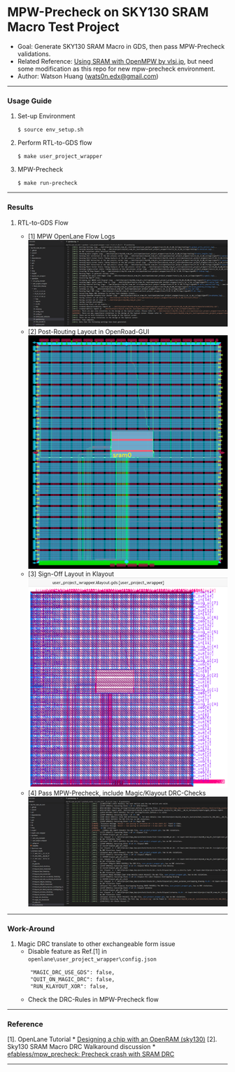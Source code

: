# MPW-Precheck on SKY130 SRAM Macro Test Project

* Goal: Generate SKY130 SRAM Macro in GDS, then pass MPW-Precheck validations.
* Related Reference: [Using SRAM with OpenMPW by vlsi.jp](https://vlsi.jp/OpenMPWSRAM_eng.html), but need some modification as this repo for new mpw-precheck environment.
* Author: Watson Huang (wats0n.edx@gmail.com)

------
### Usage Guide

1. Set-up Environment
    ```
    $ source env_setup.sh
    ```
2. Perform RTL-to-GDS flow
    ```
    $ make user_project_wrapper
    ```
3. MPW-Precheck
    ```
    $ make run-precheck
    ```

------
### Results

1. RTL-to-GDS Flow
    
    * [1] MPW OpenLane Flow Logs<br />
    ![rtl-to-gds-log](docs\images\sky130sram_openlane-flow_230204.png)
    * [2] Post-Routing Layout in OpenRoad-GUI<br />
    ![rtl-to-gds-klgds](docs\images\sky130sram_or-gui_230204.png)
    * [3] Sign-Off Layout in Klayout<br />
    ![rtl-to-gds-klgds](docs\images\sky130sram_klayout-gds_230204.png)
    * [4] Pass MPW-Precheck, include Magic/Klayout DRC-Checks<br />
    ![rtl-to-gds-prechk](docs\images\sky130sram_mpw-precheck_230204.png)

------
### Work-Around

1. Magic DRC translate to other exchangeable form issue
    * Disable feature as Ref.[1] in `openlane\user_project_wrapper\config.json`
    ```
        "MAGIC_DRC_USE_GDS": false,
        "QUIT_ON_MAGIC_DRC": false,
        "RUN_KLAYOUT_XOR": false,
    ```
    * Check the DRC-Rules in MPW-Precheck flow

------
### Reference
    
[1]. OpenLane Tutorial
    * [Designing a chip with an OpenRAM (sky130)](https://openlane.readthedocs.io/en/latest/tutorials/openram.html)
[2]. Sky130 SRAM Macro DRC Walkaround discussion
    * [efabless/mpw_precheck: Precheck crash with SRAM DRC](https://github.com/efabless/mpw_precheck/issues/180)

------